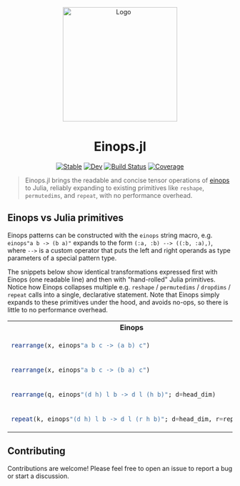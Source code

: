 <p align="center">
  <picture>
    <source media="(prefers-color-scheme: dark)" srcset="./docs/src/assets/logo-dark.png">
    <source media="(prefers-color-scheme: light)" srcset="./docs/src/assets/logo.png">
    <img src="./docs/src/assets/logo.png" width="256" alt="Logo" />
  </picture>
</p>

<h1 align="center">Einops.jl</h1>

<div align="center">

[![Stable](https://img.shields.io/badge/docs-stable-blue.svg)](https://MurrellGroup.github.io/Einops.jl/stable/)
[![Dev](https://img.shields.io/badge/docs-dev-blue.svg)](https://MurrellGroup.github.io/Einops.jl/dev/)
[![Build Status](https://github.com/MurrellGroup/Einops.jl/actions/workflows/CI.yml/badge.svg?branch=main)](https://github.com/MurrellGroup/Einops.jl/actions/workflows/CI.yml?query=branch%3Amain)
[![Coverage](https://codecov.io/gh/MurrellGroup/Einops.jl/branch/main/graph/badge.svg)](https://codecov.io/gh/MurrellGroup/Einops.jl)

</div>

> Einops.jl brings the readable and concise tensor operations of [einops](https://einops.rocks) to Julia, reliably expanding to existing primitives like `reshape`, `permutedims`, and `repeat`, with no performance overhead.

## Einops vs Julia primitives

Einops patterns can be constructed with the `einops` string macro, e.g. `einops"a b -> (b a)"` expands to the form `(:a, :b) --> ((:b, :a),)`, where `-->` is a custom operator that puts the left and right operands as type parameters of a special pattern type.

The snippets below show identical transformations expressed first with Einops (one readable line) and then with "hand-rolled" Julia primitives. Notice how Einops collapses multiple e.g. `reshape` / `permutedims` / `dropdims` / `repeat` calls into a single, declarative statement. Note that Einops simply expands to these primitives under the hood, and avoids no-ops, so there is little to no performance overhead.

<table style="table-layout: fixed; width: 100%;">


  <tr>
    <th>Einops</th>
    <th>Julia Base primitives</th>
  </tr>


  <tr>
  <td>

  ```julia
  rearrange(x, einops"a b c -> (a b) c")
  ```
  </td>
  <td>

  ```julia
  reshape(x, :, size(x, 3))
  ```
  </td>
  </tr>


  <tr>
  <td>

  ```julia
  rearrange(x, einops"a b c -> (b a) c")
  ```
  </td>
  <td>

  ```julia
  reshape(permutedims(x, (2, 1, 3)), :, size(a, 3))
  ```
  </td>
  </tr>


  <tr>
  <td>

  ```julia
  rearrange(q, einops"(d h) l b -> d l (h b)"; d=head_dim)
  ```
  </td>
  <td>

  ```julia
  reshape(permutedims(reshape(q, head_dim, size(q, 1) ÷ head_dim, size(q)[2:3]), (2, 1, 3, 4)), head_dim, size(q, 2), :)
  ```
  </td>
  </tr>


  <tr>
  <td>

  ```julia
  repeat(k, einops"(d h) l b -> d l (r h b)"; d=head_dim, r=repeats)
  ```
  </td>
  <td>

  ```julia
  reshape(repeat(permutedims(reshape(k, head_dim, size(k, 1) ÷ head_dim, size(k)[2:3]), (2, 1, 3, 4)), inner=(1, 1, repeats)), head_dim, size(k, 2), :)
  ```
  </td>
  </tr>


</table>

## Contributing

Contributions are welcome! Please feel free to open an issue to report a bug or start a discussion.
